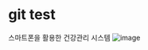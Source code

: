 # git test

스마트폰을 활용한 건강관리 시스템
![image](https://user-images.githubusercontent.com/114714444/194043090-21548498-1dd8-4848-8b8d-bee9ff4a588d.png)

